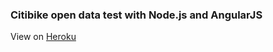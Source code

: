 <h3>Citibike open data test with Node.js and AngularJS</h3>
<p>View on <a href="http://citibike1.herokuapp.com/" target="blank">Heroku</a></p>